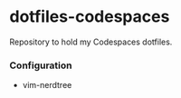 # dotfiles-codespaces

Repository to hold my Codespaces dotfiles.

### Configuration

- vim-nerdtree

